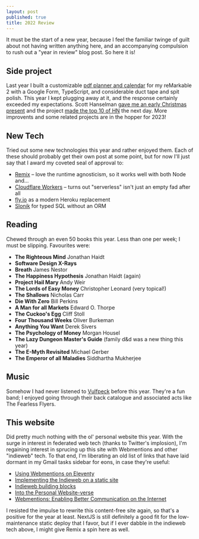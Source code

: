 ```yaml
---
layout: post
published: true
title: 2022 Review
---
```


It must be the start of a new year, because I feel the familiar twinge of guilt about not
having written anything here, and an accompanying compulsion to rush out a "year in review" blog
post. So here it is!

## Side project

Last year I built a customizable [pdf planner and calendar](https://hyperpaper.me) for my reMarkable 2 with a Google Form, TypeScript, and considerable
duct tape and spit polish. This year I kept plugging away at it, and the response
certainly exceeded my expectations. Scott Hanselman [gave me an early Christmas present](https://twitter.com/shanselman/status/1605735923441811458) and the project [made the top 10 of HN](https://news.ycombinator.com/item?id=34100752) the next day. More improvents and some related projects are in the hopper for 2023!

## New Tech

Tried out some new technologies this year and rather enjoyed them. Each of these should probably
get their own post at some point, but for now I'll just say that I award my coveted seal of approval
to:

* [Remix](https://remix.run) – love the runtime agnosticism, so it works well with both Node
  and...
* [Cloudflare Workers](https://workers.cloudflare.com/) – turns out "serverless" isn't just an
  empty fad after all
* [fly.io](https://fly.io) as a modern Heroku replacement
* [Slonik](https://github.com/gajus/slonik) for typed SQL without an ORM

## Reading

Chewed through an even 50 books this year. Less than one per week; I must be slipping. Favourites
were:

* **The Righteous Mind** Jonathan Haidt
* **Software Design X-Rays**
* **Breath** James Nestor
* **The Happiness Hypothesis** Jonathan Haidt (again)
* **Project Hail Mary** Andy Weir
* **The Lords of Easy Money** Christopher Leonard (very topical!)
* **The Shallows** Nicholas Carr
* **Die With Zero** Bill Perkins
* **A Man for all Markets** Edward O. Thorpe
* **The Cuckoo's Egg** Cliff Stoll
* **Four Thousand Weeks** Oliver Burkeman
* **Anything You Want** Derek Sivers
* **The Psychology of Money** Morgan Housel
* **The Lazy Dungeon Master's Guide** (family d&d was a new thing this year)
* **The E-Myth Revisited** Michael Gerber
* **The Emperor of all Maladies** Siddhartha Mukherjee

## Music

Somehow I had never listened to [Vulfpeck](https://www.youtube.com/@Vulf) before this
year. They're a fun band; I enjoyed going through their back catalogue and associated acts like The Fearless Flyers.

## This website

Did pretty much nothing with the ol' personal website this year. With the surge in interest in
federated web tech (thanks to Twitter's implosion), I'm regaining interest in sprucing up this site
with Webmentions and other "indieweb" tech. To that end, I'm liberating an old list of links that
have laid dormant in my Gmail tasks sidebar for eons, in case they're useful:

* [Using Webmentions on Eleventy](https://mxb.dev/blog/using-webmentions-on-static-sites/)
* [Implementing the Indieweb on a static site](https://vincentp.me/articles/2018/11/14/20-00/)
* [Indieweb building blocks](https://indieweb.org/Category:building-blocks)
* [Into the Personal Website-verse](https://matthiasott.com/articles/into-the-personal-website-verse)
* [Webmentions: Enabling Better Communication on the Internet](https://alistapart.com/article/webmentions-enabling-better-communication-on-the-internet/)

I resisted the impulse to rewrite this content-free site again, so that's a positive for the year at least. NextJS
is still definitely a good fit for the low-maintenance static deploy that I favor, but if I ever
dabble in the indieweb tech above, I might give Remix a spin here as well.
